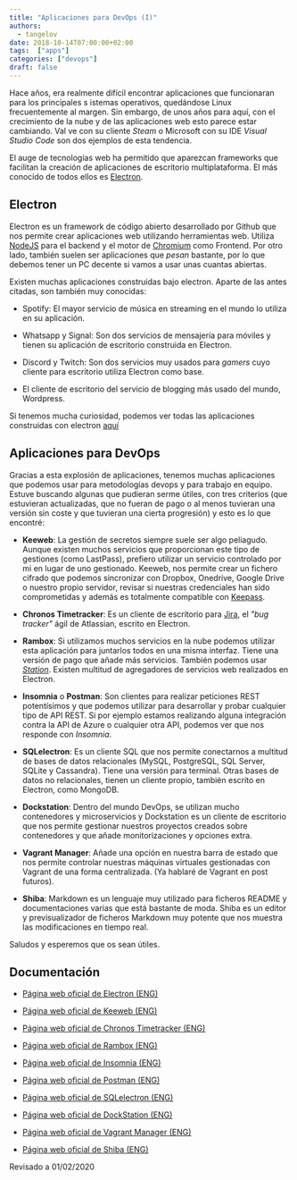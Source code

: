 ```yaml
---
title: "Aplicaciones para DevOps (I)"
authors:
  - tangelov
date: 2018-10-14T07:00:00+02:00
tags:  ["apps"]
categories: ["devops"]
draft: false
---
```


Hace años, era realmente difícil encontrar aplicaciones que funcionaran para los principales s
istemas operativos, quedándose Linux frecuentemente al margen. Sin embargo, de unos años para
aquí, con el crecimiento de la nube y de las aplicaciones web esto parece estar cambiando. Val
ve con su cliente _Steam_ o Microsoft con su IDE _Visual Studio Code_ son dos ejemplos de esta
 tendencia.

El auge de tecnologías web ha permitido que aparezcan frameworks que facilitan la creación de
aplicaciones de escritorio multiplataforma. El más conocido de todos ellos es [Electron](https://en.wikipedia.org/wiki/Electron_(software_framework)).

<!--more-->

## Electron
Electron es un framework de código abierto desarrollado por Github que nos permite crear aplicaciones web utilizando herramientas web. Utiliza [NodeJS](https://nodejs.org/es/) para el backend y el motor de [Chromium](https://www.chromium.org/Home) como Frontend. Por otro lado, también suelen ser aplicaciones que _pesan_ bastante, por lo que debemos tener un PC decente si vamos a usar unas cuantas abiertas.

Existen muchas aplicaciones construidas bajo electron. Aparte de las antes citadas, son también muy conocidas:

* Spotify: El mayor servicio de música en streaming en el mundo lo utiliza en su aplicación.

* Whatsapp y Signal: Son dos servicios de mensajería para móviles y tienen su aplicación de escritorio construida en Electron.

* Discord y Twitch: Son dos servicios muy usados para _gamers_ cuyo cliente para escritorio utiliza Electron como base.

* El cliente de escritorio del servicio de blogging más usado del mundo, Wordpress. 

Si tenemos mucha curiosidad, podemos ver todas las aplicaciones construidas con electron [aquí](https://electronjs.org/apps)


## Aplicaciones para DevOps
Gracias a esta explosión de aplicaciones, tenemos muchas aplicaciones que podemos usar para metodologías devops y para trabajo en equipo. Estuve buscando algunas que pudieran serme útiles, con tres criterios (que estuvieran actualizadas, que no fueran de pago o al menos tuvieran una versión sin coste y que tuvieran una cierta progresión) y esto es lo que encontré:

* __Keeweb__: La gestión de secretos siempre suele ser algo peliagudo. Aunque existen muchos servicios que proporcionan este tipo de gestiones (como LastPass), prefiero utilizar un servicio controlado por mi en lugar de uno gestionado. Keeweb, nos permite crear un fichero cifrado que podemos sincronizar con Dropbox, Onedrive, Google Drive o nuestro propio servidor, revisar si nuestras credenciales han sido comprometidas y además es totalmente compatible con [Keepass](https://keepass.info/). 

* __Chronos Timetracker__: Es un cliente de escritorio para [Jira](https://es.atlassian.com/software/jira), el _"bug tracker"_ ágil de Atlassian, escrito en Electron.

* __Rambox__: Si utilizamos muchos servicios en la nube podemos utilizar esta aplicación para juntarlos todos en una misma interfaz. Tiene una versión de pago que añade más servicios. También podemos usar [_Station_](https://getstation.com/). Existen multitud de agregadores de servicios web realizados en Electron.

* __Insomnia__ o __Postman__: Son clientes para realizar peticiones REST potentísimos y que podemos utilizar para desarrollar y probar cualquier tipo de API REST. Si por ejemplo estamos realizando alguna integración contra la API de Azure o cualquier otra API, podemos ver que nos responde con _Insomnia_.

* __SQLelectron__: Es un cliente SQL que nos permite conectarnos a multitud de bases de datos relacionales (MySQL, PostgreSQL, SQL Server, SQLite y Cassandra). Tiene una versión para terminal. Otras bases de datos no relacionales, tienen un cliente propio, también escrito en Electron, como MongoDB.

* __Dockstation__: Dentro del mundo DevOps, se utilizan mucho contenedores y microservicios y Dockstation es un cliente de escritorio que nos permite gestionar nuestros proyectos creados sobre contenedores y que añade monitorizaciones y opciones extra.

* __Vagrant Manager__: Añade una opción en nuestra barra de estado que nos permite controlar nuestras máquinas virtuales gestionadas con Vagrant de una forma centralizada. (Ya hablaré de Vagrant en post futuros).

* __Shiba__: Markdown es un lenguaje muy utilizado para ficheros README y documentaciones varias que está bastante de moda. Shiba es un editor y previsualizador de ficheros Markdown muy potente que nos muestra las modificaciones en tiempo real.

Saludos y esperemos que os sean útiles.


## Documentación

* [Página web oficial de Electron (ENG)](https://electronjs.org/)

* [Página web oficial de Keeweb (ENG)](https://keeweb.info/)

* [Página web oficial de Chronos Timetracker (ENG)](https://chronos.web-pal.com/)

* [Página web oficial de Rambox (ENG)](https://rambox.pro/#home)

* [Página web oficial de Insomnia (ENG)](https://insomnia.rest/)

* [Página web oficial de Postman (ENG)](https://www.getpostman.com/)

* [Página web oficial de SQLelectron (ENG)](https://sqlectron.github.io/)

* [Página web oficial de DockStation (ENG)](https://dockstation.io/)

* [Página web oficial de Vagrant Manager (ENG)](https://github.com/absalomedia/vagrant-manager)

* [Página web oficial de Shiba (ENG)](https://github.com/rhysd/Shiba)


Revisado a 01/02/2020
